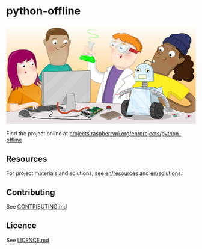 # python-offline

![python-offline](banner.png)

Find the project online at [projects.raspberrypi.org/en/projects/python-offline](https://projects.raspberrypi.org/en/projects/python-offline)

## Resources
For project materials and solutions, see [en/resources](https://github.com/raspberrypilearning/python-offline/tree/master/en/resources) and [en/solutions](https://github.com/raspberrypilearning/python-offline/tree/master/en/solutions).

## Contributing
See [CONTRIBUTING.md](CONTRIBUTING.md)

## Licence
 See [LICENCE.md](LICENCE.md)